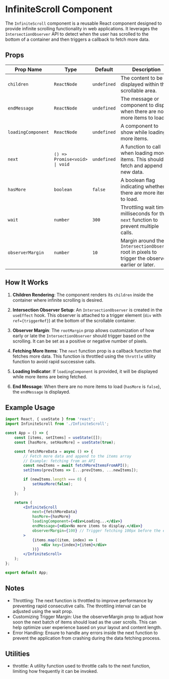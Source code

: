# InfiniteScroll Component

The `InfiniteScroll` component is a reusable React component designed to provide infinite scrolling functionality in web applications. It leverages the `IntersectionObserver` API to detect when the user has scrolled to the bottom of a container and then triggers a callback to fetch more data.

## Props

| Prop Name        | Type                | Default    | Description                                                                 |
|------------------|---------------------|------------|-----------------------------------------------------------------------------|
| `children`       | `ReactNode`         | `undefined`| The content to be displayed within the scrollable area.                     |
| `endMessage`     | `ReactNode`         | `undefined`| The message or component to display when there are no more items to load.   |
| `loadingComponent` | `ReactNode`       | `undefined`| A component to show while loading more items.                               |
| `next`           | `() => Promise<void> \| void` | `undefined` | A function to call when loading more items. This should fetch and append new data. |
| `hasMore`        | `boolean`           | `false`    | A boolean flag indicating whether there are more items to load.             |
| `wait`           | `number`            | `300`      | Throttling wait time in milliseconds for the `next` function to prevent multiple calls. |
| `observerMargin` | `number`            | `10`       | Margin around the `IntersectionObserver` root in pixels to trigger the observer earlier or later. |

## How It Works

1. **Children Rendering**: The component renders its `children` inside the container where infinite scrolling is desired.
   
2. **Intersection Observer Setup**: An `IntersectionObserver` is created in the `useEffect` hook. This observer is attached to a trigger element (`div` with `ref={triggerRef}`) at the bottom of the scrollable container.

3. **Observer Margin**: The `rootMargin` prop allows customization of how early or late the `IntersectionObserver` should trigger based on the scrolling. It can be set as a positive or negative number of pixels.

4. **Fetching More Items**: The `next` function prop is a callback function that fetches more data. This function is throttled using the `throttle` utility function to avoid rapid successive calls.

5. **Loading Indicator**: If `loadingComponent` is provided, it will be displayed while more items are being fetched.

6. **End Message**: When there are no more items to load (`hasMore` is `false`), the `endMessage` is displayed.

## Example Usage

```jsx
import React, { useState } from 'react';
import InfiniteScroll from './InfiniteScroll';

const App = () => {
    const [items, setItems] = useState([]);
    const [hasMore, setHasMore] = useState(true);

    const fetchMoreData = async () => {
        // Fetch more data and append to the items array
        // Example: fetching from an API
        const newItems = await fetchMoreItemsFromAPI();
        setItems(prevItems => [...prevItems, ...newItems]);

        if (newItems.length === 0) {
            setHasMore(false);
        }
    };

    return (
        <InfiniteScroll
            next={fetchMoreData}
            hasMore={hasMore}
            loadingComponent={<div>Loading...</div>}
            endMessage={<div>No more items to display.</div>}
            observerMargin={100} // Trigger fetching 100px before the element is in view
        >
            {items.map((item, index) => (
                <div key={index}>{item}</div>
            ))}
        </InfiniteScroll>
    );
};

export default App;
```
## Notes
- Throttling: The next function is throttled to improve performance by preventing rapid consecutive calls. The throttling interval can be adjusted using the wait prop.
- Customizing Trigger Margin: Use the observerMargin prop to adjust how soon the next batch of items should load as the user scrolls. This can help optimize user experience based on your layout and content length.
- Error Handling: Ensure to handle any errors inside the next function to prevent the application from crashing during the data fetching process.
## Utilities
- throttle: A utility function used to throttle calls to the next function, limiting how frequently it can be invoked.